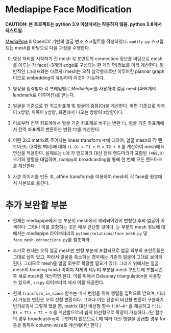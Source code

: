 # Mediapipe Face Modification

**CAUTION: 본 프로젝트는 python 3.9 이상에서는 작동하지 않음. python 3.8에서 테스트됨.**

[MediaPipe](https://github.com/google/mediapipe) & OpenCV 기반의 얼굴 변조 스크립트를 작성하였다. `modify.py` 스크립트는 mesh를 바탕으로 다음 과정을 수행한다.

0. 영상 처리를 시작하기 전 mesh 각 포인트의 connection 정보를 바탕으로 mesh를 이루는 각 face(=3개의 edge로 구성되는 한 개의 면)정보를 미리 계산한다. 일반적인 (그래프와는 다르게) mesh는 오직 삼각형으로만 이루어진 plannar graph이므로 embedding이 유일하여 이것이 가능하다.

1. 영상을 입력받아 각 프레임별로 MediaPipe를 사용하여 얼굴 mesh(468개의 landmark로 이루어진)를 얻는다.

2. 얼굴을 기준으로 한 직교좌표계 및 얼굴의 중점(O)을 계산한다. 화면 기준으로 좌측이 x방향, 위쪽이 y방향, 화면에서 나오는 방향이 z방향이다.

3. 이로부터 전역 좌표계에서 얼굴 기준 좌표계로 바꾸는 변환 `T1`, 얼굴 기준 좌표계에서 전역 좌표계로 변환하는 변환 `T2`를 계산한다.

4. 어떤 3x3 matrix로 주어지는 linear transform `M` 에 대하여, 얼굴 mesh의 각 랜드마크L (3차원 벡터)에 대해 `(L-O) × T1 × M × T2 + O` 를 계산하여 mesh에 `M` 연산을 적용한다. 실제로는 `L`에 각 랜드마크 대신 전체 랜드마크가 포함된 `(468,3)` 크기의 행렬을 대입하며, numpy의 broadcasting을 통해 한 번에 모든 랜드마크를 계산한다.

5. 사본 이미지를 만든 후, affine transform을 이용하여 mesh의 각 face를 원본에서 사본으로 옮긴다.

# 추가 보완할 부분

- 현재는 mediapipe에서 눈 부분이 mesh에서 제외되어있어 변형한 후의 얼굴이 어색하다. 그러나 이를 포함하는 것은 매우 간단할 것이다. 눈 부분의 mesh 정보에 대해서는 mediapipe 라이브러리의 `python/solutions/face_mesh.py` 및 `face_mesh_connections.py`를 참조하라.

- 추가로 현재는 오직 얼굴 mesh만 변형 부분에 포함되므로 얼굴 외부의 포인트들은 그대로 남아 있고, 따라서 얼굴을 축소하는 경우에는 기존의 얼굴이 그대로 보이게 된다. 그러므로 mesh를 얼굴 외부로 확장할 필요가 있다. 그러기 위해서는 얼굴 mesh의 bouding box나 이미지 자체의 테두리 부분을 mesh 포인트에 포함시킨 후 새로 mesh를 계산하면 된다. 이를 위해서 Delaunay triangulation을 사용할 수 있으며, `scipy` 라이브러리 에서 이를 제공한다.

- 현재 `transform_in_space` 함수는 메시 변형을 위해 행렬을 입력으로 받으며, 따라서 가능한 변환은 오직 선형 변환이다. 그러나 이는 단순히 비선형 변환이 구현하기 번거로워서 그렇게 했을 뿐, matrix 대신 비선형 함수 `f:R³→R³` 를 제공하고 `f((L-O) × T1) × T2 + O` 를 계산함으로써 쉽게 비선형으로 확장이 가능하다. (단 함수의 경우 broadcasting이 구현되지 않으므로 L에 벡터 대신 행렬을 공급할 경우 for 등을 통하여 column-wise로 계산해야만 한다.)

